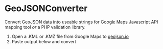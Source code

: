 # GeoJSONConverter

Convert GeoJSON data into useable strings for <a href="https://developers.google.com/maps/documentation/javascript/examples/polygon-arrays" target="_blank">Google Maps Javascript API</a> mapping tool <i>or</i> a PHP validation library.

1. Open a .KML or .KMZ file from Google Maps to <a href="http://www.geojson.io" target="_blank">geojson.io</a><br>
2. Paste output below and convert
